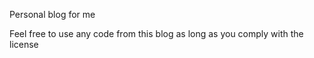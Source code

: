 Personal blog for me

Feel free to use any code from this blog as long as you comply with the license
